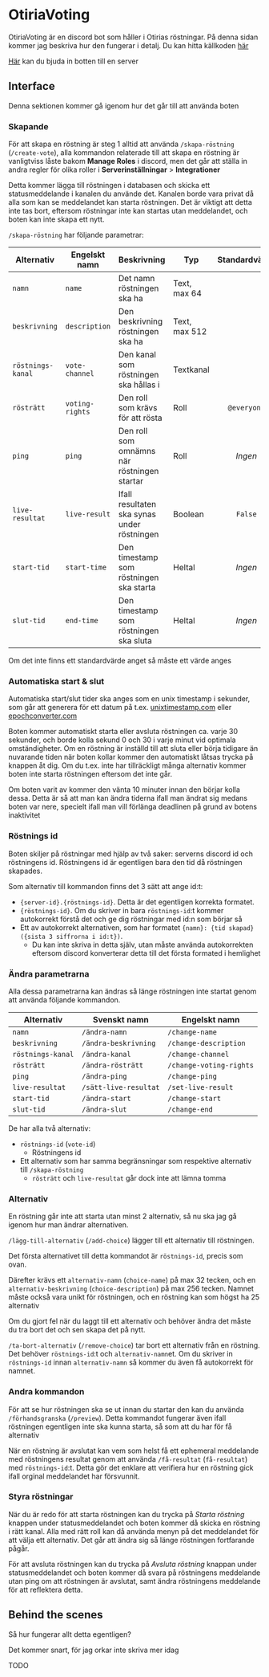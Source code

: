 # OtiriaVoting

OtiriaVoting är en discord bot som håller i Otirias röstningar. På denna sidan kommer jag beskriva hur den fungerar i detalj. Du kan hitta källkoden [här](https://github.com/Isglassen/OtiriaVoting)

[Här](https://discord.com/api/oauth2/authorize?client_id=1090992070325452868&permissions=309237827648&scope=applications.commands%20bot) kan du bjuda in botten till en server

## Interface

Denna sektionen kommer gå igenom hur det går till att använda boten

### Skapande

För att skapa en röstning är steg 1 alltid att använda `/skapa-röstning` (`/create-vote`), alla kommandon relaterade till att skapa en röstning är vanligtviss låste bakom **Manage Roles** i discord, men det går att ställa in andra regler för olika roller i **Serverinställningar** > **Integrationer**

Detta kommer lägga till röstningen i databasen och skicka ett statusmeddelande i kanalen du använde det. Kanalen borde vara privat då alla som kan se meddelandet kan starta röstningen. Det är viktigt att detta inte tas bort, eftersom röstningar inte kan startas utan meddelandet, och boten kan inte skapa ett nytt.

`/skapa-röstning` har följande parametrar:

| Alternativ        | Engelskt namn   | Beskrivning                                 | Typ           | Standardvärde |
| ----------------- | --------------- | ------------------------------------------- | ------------- | :-----------: |
| `namn`            | `name`          | Det namn röstningen ska ha                  | Text, max 64  |               |
| `beskrivning`     | `description`   | Den beskrivning röstningen ska ha           | Text, max 512 |               |
| `röstnings-kanal` | `vote-channel`  | Den kanal som röstningen ska hållas i       | Textkanal     |               |
| `rösträtt`        | `voting-rights` | Den roll som krävs för att rösta            | Roll          |  `@everyone`  |
| `ping`            | `ping`          | Den roll som omnämns när röstningen startar | Roll          |    *Ingen*    |
| `live-resultat`   | `live-result`   | Ifall resultaten ska synas under röstningen | Boolean       |    `False`    |
| `start-tid`       | `start-time`    | Den timestamp som röstningen ska starta     | Heltal        |    *Ingen*    |
| `slut-tid`        | `end-time`      | Den timestamp som röstningen ska sluta      | Heltal        |    *Ingen*    |

Om det inte finns ett standardvärde anget så måste ett värde anges

### Automatiska start & slut

Automatiska start/slut tider ska anges som en unix timestamp i sekunder, som går att generera för ett datum på t.ex. [unixtimestamp.com](https://www.unixtimestamp.com) eller [epochconverter.com](https://epochconverter.com)

Boten kommer automatiskt starta eller avsluta röstningen ca. varje 30 sekunder, och borde kolla sekund 0 och 30 i varje minut vid optimala omständigheter. Om en röstning är inställd till att sluta eller börja tidigare än nuvarande tiden när boten kollar kommer den automatiskt låtsas trycka på knappen åt dig. Om du t.ex. inte har tillräckligt många alternativ kommer boten inte starta röstningen eftersom det inte går.

Om boten varit av kommer den vänta 10 minuter innan den börjar kolla dessa. Detta är så att man kan ändra tiderna ifall man ändrat sig medans boten var nere, specielt ifall man vill förlänga deadlinen på grund av botens inaktivitet

### Röstnings id

Boten skiljer på röstningar med hjälp av två saker: serverns discord id och röstningens id.
Röstningens id är egentligen bara den tid då röstningen skapades.

Som alternativ till kommandon finns det 3 sätt att ange id:t:

- `{server-id}.{röstnings-id}`. Detta är det egentligen korrekta formatet.
- `{röstnings-id}`. Om du skriver in bara `röstnings-id`:t kommer autokorrekt förstå det och ge dig röstningar med id:n som börjar så
- Ett av autokorrekt alternativen, som har formatet `{namn}: {tid skapad} ({sista 3 siffrorna i id:t})`.
  - Du kan inte skriva in detta själv, utan måste använda autokorrekten eftersom discord konverterar detta till det första formated i hemlighet

### Ändra parametrarna

Alla dessa parametrarna kan ändras så länge röstningen inte startat genom att använda följande kommandon.

| Alternativ        | Svenskt namn          | Engelskt namn           |
| ----------------- | --------------------- | ----------------------- |
| `namn`            | `/ändra-namn`         | `/change-name`          |
| `beskrivning`     | `/ändra-beskrivning`  | `/change-description`   |
| `röstnings-kanal` | `/ändra-kanal`        | `/change-channel`       |
| `rösträtt`        | `/ändra-rösträtt`     | `/change-voting-rights` |
| `ping`            | `/ändra-ping`         | `/change-ping`          |
| `live-resultat`   | `/sätt-live-resultat` | `/set-live-result`      |
| `start-tid`       | `/ändra-start`        | `/change-start`         |
| `slut-tid`        | `/ändra-slut`         | `/change-end`           |

De har alla två alternativ:

- `röstnings-id` (`vote-id`)
  - Röstningens id
- Ett alternativ som har samma begränsningar som respektive alternativ till `/skapa-röstning`
  - `rösträtt` och `live-resultat` går dock inte att lämna tomma

### Alternativ

En röstning går inte att starta utan minst 2 alternativ, så nu ska jag gå igenom hur man ändrar alternativen.

`/lägg-till-alternativ` (`/add-choice`) lägger till ett alternativ till röstningen.

Det första alternativet till detta kommandot är `röstnings-id`, precis som ovan.

Därefter krävs ett `alternativ-namn` (`choice-name`) på max 32 tecken, och en `alternativ-beskrivning` (`choice-description`) på max 256 tecken.
Namnet måste också vara unikt för röstningen, och en röstning kan som högst ha 25 alternativ

Om du gjort fel när du laggt till ett alternativ och behöver ändra det måste du tra bort det och sen skapa det på nytt.

`/ta-bort-alternativ` (`/remove-choice`) tar bort ett alternativ från en röstning. Det behöver `röstnings-id`:t och `alternativ-namn`et.
Om du skriver in `röstnings-id` innan `alternativ-namn` så kommer du även få autokorrekt för namnet.

### Andra kommandon

För att se hur röstningen ska se ut innan du startar den kan du använda `/förhandsgranska` (`/preview`).
Detta kommandot fungerar även ifall röstningen egentligen inte ska kunna starta, så som att du har för få alternativ

När en röstning är avslutat kan vem som helst få ett ephemeral meddelande med röstningens resultat genom att använda `/få-resultat` (`få-resultat`) med `röstnings-id`:t.
Detta gör det enklare att verifiera hur en röstning gick ifall orginal meddelandet har försvunnit.

### Styra röstningar

När du är redo för att starta röstningen kan du trycka på *Starta röstning* knappen under statusmeddelandet och boten kommer då skicka en röstning i rätt kanal. Alla med rätt roll kan då använda menyn på det meddelandet för att välja ett alternativ. Det går att ändra sig så länge röstningen fortfarande pågår.

För att avsluta röstningen kan du trycka på *Avsluta röstning* knappan under statusmeddelandet och boten kommer då svara på röstningens meddelande utan ping om att röstningen är avslutat, samt ändra röstningens meddelande för att reflektera detta.

## Behind the scenes

Så hur fungerar allt detta egentligen?

Det kommer snart, för jag orkar inte skriva mer idag

TODO
